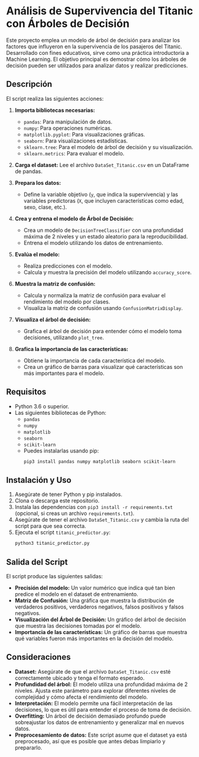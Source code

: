 # Análisis de Supervivencia del Titanic con Árboles de Decisión

Este proyecto emplea un modelo de árbol de decisión para analizar los factores que influyeron en la supervivencia de los pasajeros del Titanic. Desarrollado con fines educativos, sirve como una práctica introductoria a Machine Learning. El objetivo principal es demostrar cómo los árboles de decisión pueden ser utilizados para analizar datos y realizar predicciones.


## Descripción

El script realiza las siguientes acciones:

1.  **Importa bibliotecas necesarias:**
    *   `pandas`: Para manipulación de datos.
    *   `numpy`: Para operaciones numéricas.
    *   `matplotlib.pyplot`: Para visualizaciones gráficas.
    *   `seaborn`: Para visualizaciones estadísticas.
    *   `sklearn.tree`: Para el modelo de árbol de decisión y su visualización.
    *   `sklearn.metrics`: Para evaluar el modelo.

2.  **Carga el dataset:** Lee el archivo `DataSet_Titanic.csv` en un DataFrame de pandas.
3.  **Prepara los datos:**
    *   Define la variable objetivo (`y`, que indica la supervivencia) y las variables predictoras (`X`, que incluyen características como edad, sexo, clase, etc.).
4.  **Crea y entrena el modelo de Árbol de Decisión:**
    *   Crea un modelo de `DecisionTreeClassifier` con una profundidad máxima de 2 niveles y un estado aleatorio para la reproducibilidad.
    *   Entrena el modelo utilizando los datos de entrenamiento.
5.  **Evalúa el modelo:**
    *   Realiza predicciones con el modelo.
    *   Calcula y muestra la precisión del modelo utilizando `accuracy_score`.
6.  **Muestra la matriz de confusión:**
    *   Calcula y normaliza la matriz de confusión para evaluar el rendimiento del modelo por clases.
    *   Visualiza la matriz de confusión usando `ConfusionMatrixDisplay`.
7.  **Visualiza el árbol de decisión:**
    *   Grafica el árbol de decisión para entender cómo el modelo toma decisiones, utilizando `plot_tree`.
8.  **Grafica la importancia de las características:**
    *   Obtiene la importancia de cada característica del modelo.
    *   Crea un gráfico de barras para visualizar qué características son más importantes para el modelo.

## Requisitos

*   Python 3.6 o superior.
*   Las siguientes bibliotecas de Python:
    *   `pandas`
    *   `numpy`
    *   `matplotlib`
    *   `seaborn`
    *   `scikit-learn`
    *   Puedes instalarlas usando pip:
        ```bash
        pip3 install pandas numpy matplotlib seaborn scikit-learn
        ```

## Instalación y Uso

1.  Asegúrate de tener Python y pip instalados.
2.  Clona o descarga este repositorio.
3.  Instala las dependencias con `pip3 install -r requirements.txt` (opcional, si creas un archivo `requirements.txt`).
4.  Asegúrate de tener el archivo `DataSet_Titanic.csv` y cambia la ruta del script para que sea correcta.
5.  Ejecuta el script `titanic_predictor.py`:
    ```bash
    python3 titanic_predictor.py
    ```

## Salida del Script

El script produce las siguientes salidas:

*   **Precisión del modelo:** Un valor numérico que indica qué tan bien predice el modelo en el dataset de entrenamiento.
*   **Matriz de Confusión:** Una gráfica que muestra la distribución de verdaderos positivos, verdaderos negativos, falsos positivos y falsos negativos.
*   **Visualización del Árbol de Decisión:** Un gráfico del árbol de decisión que muestra las decisiones tomadas por el modelo.
*   **Importancia de las características:** Un gráfico de barras que muestra qué variables fueron más importantes en la decisión del modelo.

## Consideraciones

*   **Dataset:** Asegúrate de que el archivo `DataSet_Titanic.csv` esté correctamente ubicado y tenga el formato esperado.
*   **Profundidad del árbol:** El modelo utiliza una profundidad máxima de 2 niveles. Ajusta este parámetro para explorar diferentes niveles de complejidad y cómo afecta el rendimiento del modelo.
*   **Interpretación:** El modelo permite una fácil interpretación de las decisiones, lo que es útil para entender el proceso de toma de decisión.
*   **Overfitting:** Un árbol de decisión demasiado profundo puede sobreajustar los datos de entrenamiento y generalizar mal en nuevos datos.
*   **Preprocesamiento de datos:** Este script asume que el dataset ya está preprocesado, así que es posible que antes debas limpiarlo y prepararlo.
